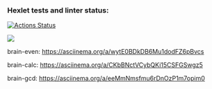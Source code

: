### Hexlet tests and linter status:
[![Actions Status](https://github.com/Kogamishinya1995/frontend-project-44/actions/workflows/hexlet-check.yml/badge.svg)](https://github.com/Kogamishinya1995/frontend-project-44/actions)

<a href="https://codeclimate.com/github/Kogamishinya1995/frontend-project-44/maintainability"><img src="https://api.codeclimate.com/v1/badges/2b00b7bc3436b7829ced/maintainability" /></a>

brain-even:
https://asciinema.org/a/wytE0BDkDB6Mu1dodFZ6pBvcs

brain-calc:
https://asciinema.org/a/CKbBNctVCybQKi15CSFGSwgz5

brain-gcd:
https://asciinema.org/a/eeMmNmsfmu6rDnOzP1m7opim0
